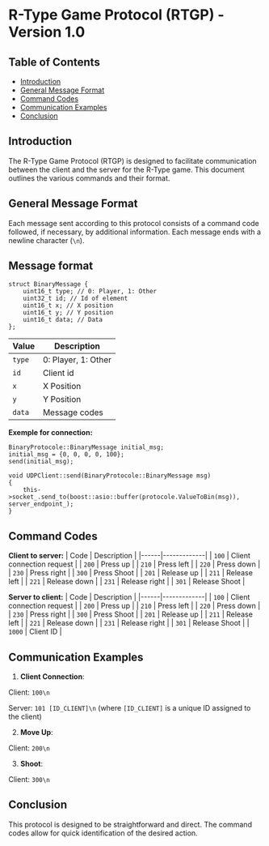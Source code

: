 # R-Type Game Protocol (RTGP) - Version 1.0

## Table of Contents

- [Introduction](#introduction)
- [General Message Format](#general-message-format)
- [Command Codes](#command-codes)
- [Communication Examples](#communication-examples)
- [Conclusion](#conclusion)

## Introduction

The R-Type Game Protocol (RTGP) is designed to facilitate communication between the client and the server for the R-Type game. This document outlines the various commands and their format.

## General Message Format

Each message sent according to this protocol consists of a command code followed, if necessary, by additional information. Each message ends with a newline character (`\n`).

## Message format

```
struct BinaryMessage {
    uint16_t type; // 0: Player, 1: Other
    uint32_t id; // Id of element
    uint16_t x; // X position
    uint16_t y; // Y position
    uint16_t data; // Data
};
```

| Value | Description |
|------|-------------|
| `type` | 0: Player, 1: Other |
| `id` | Client id |
| `x` | X Position |
| `y` | Y Position |
| `data` | Message codes |



**Exemple for connection:**

```
BinaryProtocole::BinaryMessage initial_msg;
initial_msg = {0, 0, 0, 0, 100};
send(initial_msg);
```

```
void UDPClient::send(BinaryProtocole::BinaryMessage msg)
{
    this->socket_.send_to(boost::asio::buffer(protocole.ValueToBin(msg)), server_endpoint_);
}
```

## Command Codes

**Client to server:**
| Code | Description |
|------|-------------|
| `100` | Client connection request |
| `200` | Press up |
| `210` | Press left |
| `220` | Press down |
| `230` | Press right |
| `300` | Press Shoot |
| `201` | Release up |
| `211` | Release left |
| `221` | Release down |
| `231` | Release right |
| `301` | Release Shoot |

**Server to client:**
| Code | Description |
|------|-------------|
| `100` | Client connection request |
| `200` | Press up |
| `210` | Press left |
| `220` | Press down |
| `230` | Press right |
| `300` | Press Shoot |
| `201` | Release up |
| `211` | Release left |
| `221` | Release down |
| `231` | Release right |
| `301` | Release Shoot |
| `1000` | Client ID |


## Communication Examples

1. **Client Connection**:

Client: `100\n`

Server: `101 [ID_CLIENT]\n` (where `[ID_CLIENT]` is a unique ID assigned to the client)

2. **Move Up**:

Client: `200\n`

3. **Shoot**:

Client: `300\n`

## Conclusion

This protocol is designed to be straightforward and direct. The command codes allow for quick identification of the desired action.
